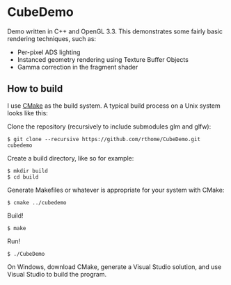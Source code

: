 CubeDemo
========

Demo written in C++ and OpenGL 3.3. This demonstrates some fairly basic rendering techniques, such as:

* Per-pixel ADS lighting
* Instanced geometry rendering using Texture Buffer Objects
* Gamma correction in the fragment shader

How to build
------------

I use [CMake](http://www.cmake.org/) as the build system. A typical build process on a Unix system looks like this:

Clone the repository (recursively to include submodules glm and glfw):

    $ git clone --recursive https://github.com/rthome/CubeDemo.git cubedemo

Create a build directory, like so for example:

    $ mkdir build
    $ cd build

Generate Makefiles or whatever is appropriate for your system with CMake:

    $ cmake ../cubedemo

Build!

    $ make

Run!

    $ ./CubeDemo

On Windows, download CMake, generate a Visual Studio solution, and use Visual Studio to build the program.
